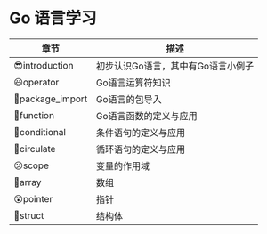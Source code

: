 # Go 语言学习


| **章节**        | **描述**                           |
| --------------- | ---------------------------------- |
| 😎introduction   | 初步认识Go语言，其中有Go语言小例子 |
| 😃operator       | Go语言运算符知识                   |
| 🥰package_import | Go语言的包导入                     |
| 🤗function       | Go语言函数的定义与应用             |
| 🫥conditional    | 条件语句的定义与应用               |
| 🤩circulate      | 循环语句的定义与应用               |
| 😕scope          | 变量的作用域                       |
| 🤨array          | 数组                               |
| 😵pointer        | 指针                               |
| 🥸struct         | 结构体                             |